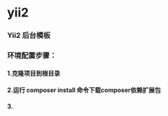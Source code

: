 # yii2
### Yii2 后台模板


### 环境配置步骤：

#### 1.克隆项目到根目录

#### 2.运行  composer install 命令下载composer依赖扩展包

#### 3.
